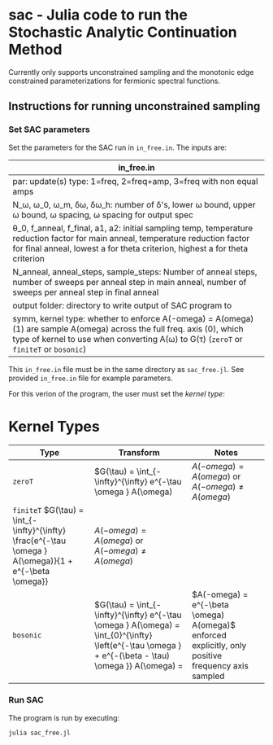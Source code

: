 # sac - Julia code to run the Stochastic Analytic Continuation Method
Currently only supports unconstrained sampling and the monotonic edge constrained parameterizations for fermionic spectral functions.

## Instructions for running unconstrained sampling


### Set SAC parameters 
Set the parameters for the SAC run in `in_free.in`. The inputs are:

|in_free.in|
|---|
|par: update(s) type: 1=freq, 2=freq+amp, 3=freq with non equal amps|
|N_ω, ω_0, ω_m, δω, δω_h: number of δ's, lower ω bound, upper ω bound, ω spacing, ω spacing for output spec|
|θ_0, f_anneal, f_final, a1, a2: initial sampling temp, temperature reduction factor for main anneal, temperature reduction factor for final anneal, lowest a for theta criterion, highest a for theta criterion|
|N_anneal, anneal_steps, sample_steps: Number of anneal steps, number of sweeps per anneal step in main anneal, number of sweeps per anneal step in final anneal |
|output folder: directory to write output of SAC program to|
|symm, kernel type: whether to enforce A(-omega) = A(omega) (1) are sample A(omega) across the full freq. axis (0), which type of kernel to use when converting A(ω) to G(τ) (`zeroT` or `finiteT` or `bosonic`)|

This `in_free.in` file must be in the same directory as `sac_free.jl`. See provided `in_free.in` file for example parameters.


For this verion of the program, the user must set the *kernel type*:


# Kernel Types

| Type | Transform  | Notes |
|-----------|----------------|----|
| `zeroT` | $G(\tau) = \int_{-\infty}^{\infty} e^{-\tau \omega } A(\omega) | $A(-omega) = A(omega)$ or $A(-omega) \neq A(omega)$  |
| `finiteT`  $G(\tau) = \int_{-\infty}^{\infty} \frac{e^{-\tau \omega } A(\omega)}{1 + e^{-\beta \omega}} | $A(-omega) = A(omega)$ or $A(-omega) \neq A(omega)$  |
| `bosonic`    | $G(\tau) = \int_{-\infty}^{\infty} e^{-\tau \omega } A(\omega) =   \int_{0}^{\infty} \left(e^{-\tau \omega } + e^{-(\beta - \tau) \omega }} A(\omega) =            | $A(-omega) = e^{-\beta \omega) A(omega)$ enforced explicitly, only positive frequency axis sampled |


### Run SAC
The program is run by executing:

`julia sac_free.jl`



